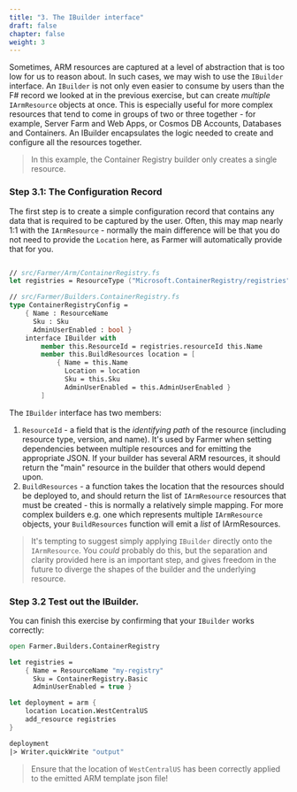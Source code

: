 ```yaml
---
title: "3. The IBuilder interface"
draft: false
chapter: false
weight: 3
---
```


Sometimes, ARM resources are captured at a level of abstraction that is too low for us to reason about. In such cases, we may wish to use the `IBuilder` interface. An `IBuilder` is not only even easier to consume by users than the F# record we looked at in the previous exercise, but can create *multiple* `IArmResource` objects at once. This is especially useful for more complex resources that tend to come in groups of two or three together - for example, Server Farm and Web Apps, or Cosmos DB Accounts, Databases and Containers. An IBuilder encapsulates the logic needed to create and configure all the resources together.

> In this example, the Container Registry builder only creates a single resource.

### Step 3.1: The Configuration Record
The first step is to create a simple configuration record that contains any data that is required to be captured by the user. Often, this may map nearly 1:1 with the `IArmResource` - normally the main difference will be that you do not need to provide the `Location` here, as Farmer will automatically provide that for you.

```fsharp

// src/Farmer/Arm/ContainerRegistry.fs
let registries = ResourceType ("Microsoft.ContainerRegistry/registries", "2019-05-01")

// src/Farmer/Builders.ContainerRegistry.fs
type ContainerRegistryConfig =
    { Name : ResourceName
      Sku : Sku
      AdminUserEnabled : bool }
    interface IBuilder with
        member this.ResourceId = registries.resourceId this.Name
        member this.BuildResources location = [
            { Name = this.Name
              Location = location
              Sku = this.Sku
              AdminUserEnabled = this.AdminUserEnabled }
        ]
```

The `IBuilder` interface has two members:

1. `ResourceId` - a field that is the *identifying path* of the resource (including resource type, version, and name). It's used by Farmer when setting dependencies between multiple resources and for emitting the appropriate JSON. If your builder has several ARM resources, it should return the "main" resource in the builder that others would depend upon.
2. `BuildResources` - a function takes the location that the resources should be deployed to, and should return the list of `IArmResource` resources that must be created - this is normally a relatively simple mapping. For more complex builders e.g. one which represents multiple `IArmResource` objects, your `BuildResources` function will emit a *list* of IArmResources.

> It's tempting to suggest simply applying `IBuilder` directly onto the `IArmResource`. You *could* probably do this, but the separation and clarity provided here is an important step, and gives freedom in the future to diverge the shapes of the builder and the underlying resource.

### Step 3.2 Test out the IBuilder.
You can finish this exercise by confirming that your `IBuilder` works correctly:

```fsharp
open Farmer.Builders.ContainerRegistry

let registries =
    { Name = ResourceName "my-registry"
      Sku = ContainerRegistry.Basic
      AdminUserEnabled = true }

let deployment = arm {
    location Location.WestCentralUS
    add_resource registries
}

deployment
|> Writer.quickWrite "output"
```

> Ensure that the location of `WestCentralUS` has been correctly applied to the emitted ARM template json file!
